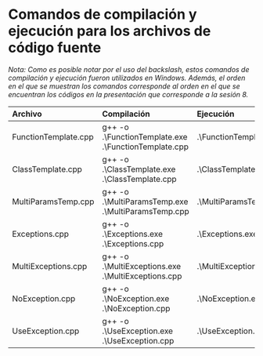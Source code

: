 # Comandos de compilación y ejecución para los archivos de código fuente

*Nota: Como es posible notar por el uso del backslash, estos comandos de compilación y ejecución fueron utilizados en Windows. Además, el orden en el que se muestran los comandos corresponde al orden en el que se encuentran los códigos en la presentación que corresponde a la sesión 8.*

|Archivo             | Compilación                                        |Ejecución             |
|:-------------------|:---------------------------------------------------|:---------------------|
|FunctionTemplate.cpp|g++ -o .\FunctionTemplate.exe .\FunctionTemplate.cpp|.\FunctionTemplate.exe|
|ClassTemplate.cpp   |g++ -o .\ClassTemplate.exe .\ClassTemplate.cpp      |.\ClassTemplate.exe   |
|MultiParamsTemp.cpp |g++ -o .\MultiParamsTemp.exe .\MultiParamsTemp.cpp  |.\MultiParamsTemp.exe |
|Exceptions.cpp      |g++ -o .\Exceptions.exe .\Exceptions.cpp            |.\Exceptions.exe      |
|MultiExceptions.cpp |g++ -o .\MultiExceptions.exe .\MultiExceptions.cpp  |.\MultiExceptions.exe |
|NoException.cpp     |g++ -o .\NoException.exe .\NoException.cpp          |.\NoException.exe     |
|UseException.cpp    |g++ -o .\UseException.exe .\UseException.cpp        |.\UseException.exe    |